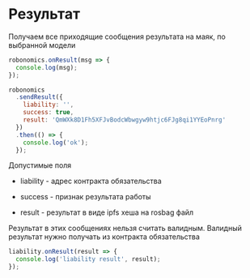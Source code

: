 # Результат

Получаем все приходящие сообщения результата на маяк, по выбранной модели

```javascript
robonomics.onResult(msg => {
  console.log(msg);
});

robonomics
  .sendResult({
    liability: '',
    success: true,
    result: 'QmWXk8D1Fh5XFJvBodcWbwgyw9htjc6FJg8qi1YYEoPnrg'
  })
  .then(() => {
    console.log('ok');
  });
```

Допустимые поля

- liability - адрес контракта обязательства

- success - признак результата работы

- result - результат в виде ipfs хеша на rosbag файл

Результат в этих сообщениях нельзя считать валидным.
Валидный результат нужно получать из контракта обязательства

```javascript
liability.onResult(result => {
  console.log('liability result', result);
});
```
